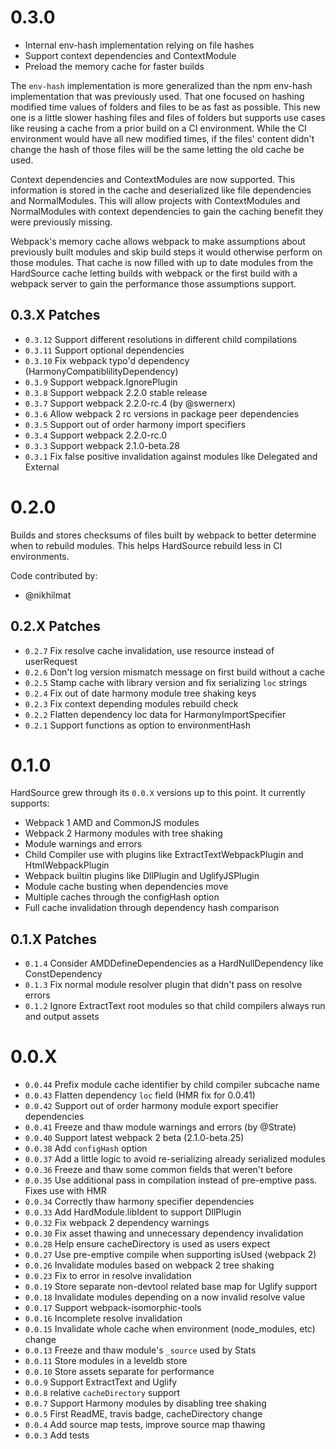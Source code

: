 # 0.3.0

- Internal env-hash implementation relying on file hashes
- Support context dependencies and ContextModule
- Preload the memory cache for faster builds

The `env-hash` implementation is more generalized than the npm env-hash implementation that was previously used. That one focused on hashing modified time values of folders and files to be as fast as possible. This new one is a little slower hashing files and files of folders but supports use cases like reusing a cache from a prior build on a CI environment. While the CI environment would have all new modified times, if the files' content didn't change the hash of those files will be the same letting the old cache be used.

Context dependencies and ContextModules are now supported. This information is stored in the cache and deserialized like file dependencies and NormalModules. This will allow projects with ContextModules and NormalModules with context dependencies to gain the caching benefit they were previously missing.

Webpack's memory cache allows webpack to make assumptions about previously built modules and skip build steps it would otherwise perform on those modules. That cache is now filled with up to date modules from the HardSource cache letting builds with webpack or the first build with a webpack server to gain the performance those assumptions support.

## 0.3.X Patches

- `0.3.12` Support different resolutions in different child compilations
- `0.3.11` Support optional dependencies
- `0.3.10` Fix webpack typo'd dependency (HarmonyCompatiblilityDependency)
- `0.3.9` Support webpack.IgnorePlugin
- `0.3.8` Support webpack 2.2.0 stable release
- `0.3.7` Support webpack 2.2.0-rc.4 (by @swernerx)
- `0.3.6` Allow webpack 2 rc versions in package peer dependencies
- `0.3.5` Support out of order harmony import specifiers
- `0.3.4` Support webpack 2.2.0-rc.0
- `0.3.3` Support webpack 2.1.0-beta.28
- `0.3.1` Fix false positive invalidation against modules like Delegated and External

# 0.2.0

Builds and stores checksums of files built by webpack to better determine when to rebuild modules. This helps HardSource rebuild less in CI environments.

Code contributed by:

- @nikhilmat

## 0.2.X Patches

- `0.2.7` Fix resolve cache invalidation, use resource instead of userRequest
- `0.2.6` Don't log version mismatch message on first build without a cache
- `0.2.5` Stamp cache with library version and fix serializing `loc` strings
- `0.2.4` Fix out of date harmony module tree shaking keys
- `0.2.3` Fix context depending modules rebuild check
- `0.2.2` Flatten dependency loc data for HarmonyImportSpecifier
- `0.2.1` Support functions as option to environmentHash

# 0.1.0

HardSource grew through its `0.0.X` versions up to this point. It currently supports:

- Webpack 1 AMD and CommonJS modules
- Webpack 2 Harmony modules with tree shaking
- Module warnings and errors
- Child Compiler use with plugins like ExtractTextWebpackPlugin and HtmlWebpackPlugin
- Webpack builtin plugins like DllPlugin and UglifyJSPlugin
- Module cache busting when dependencies move
- Multiple caches through the configHash option
- Full cache invalidation through dependency hash comparison

## 0.1.X Patches

- `0.1.4` Consider AMDDefineDependencies as a HardNullDependency like ConstDependency
- `0.1.3` Fix normal module resolver plugin that didn't pass on resolve errors
- `0.1.2` Ignore ExtractText root modules so that child compilers always run and output assets

# 0.0.X

- `0.0.44` Prefix module cache identifier by child compiler subcache name
- `0.0.43` Flatten dependency `loc` field (HMR fix for 0.0.41)
- `0.0.42` Support out of order harmony module export specifier dependencies
- `0.0.41` Freeze and thaw module warnings and errors (by @Strate)
- `0.0.40` Support latest webpack 2 beta (2.1.0-beta.25)
- `0.0.38` Add `configHash` option
- `0.0.37` Add a little logic to avoid re-serializing already serialized modules
- `0.0.36` Freeze and thaw some common fields that weren't before
- `0.0.35` Use additional pass in compilation instead of pre-emptive pass. Fixes use with HMR
- `0.0.34` Correctly thaw harmony specifier dependencies
- `0.0.33` Add HardModule.libIdent to support DllPlugin
- `0.0.32` Fix webpack 2 dependency warnings
- `0.0.30` Fix asset thawing and unnecessary dependency invalidation
- `0.0.28` Help ensure cacheDirectory is used as users expect
- `0.0.27` Use pre-emptive compile when supporting isUsed (webpack 2)
- `0.0.26` Invalidate modules based on webpack 2 tree shaking
- `0.0.23` Fix to error in resolve invalidation
- `0.0.19` Store separate non-devtool related base map for Uglify support
- `0.0.18` Invalidate modules depending on a now invalid resolve value
- `0.0.17` Support webpack-isomorphic-tools
- `0.0.16` Incomplete resolve invalidation
- `0.0.15` Invalidate whole cache when environment (node_modules, etc) change
- `0.0.13` Freeze and thaw module's `_source` used by Stats
- `0.0.11` Store modules in a leveldb store
- `0.0.10` Store assets separate for performance
- `0.0.9` Support ExtractText and Uglify
- `0.0.8` relative `cacheDirectory` support
- `0.0.7` Support Harmony modules by disabling tree shaking
- `0.0.5` First ReadME, travis badge, cacheDirectory change
- `0.0.4` Add source map tests, improve source map thawing
- `0.0.3` Add tests
